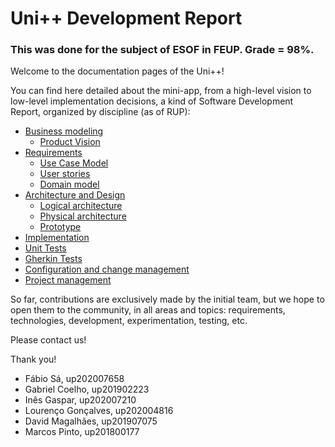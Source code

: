 # Uni++ Development Report

### This was done for the subject of ESOF in FEUP. Grade = 98%.

Welcome to the documentation pages of the Uni++!

You can find here detailed about the mini-app, from a high-level vision to low-level implementation decisions, a kind of Software Development Report, organized by discipline (as of RUP): 

* [Business modeling](https://github.com/marcwferreira/FEUP_ESOF/blob/master/docs/ProductVision.md) 
  * [Product Vision](https://github.com/marcwferreira/FEUP_ESOF/blob/master/docs/ProductVision.md)
* [Requirements](https://github.com/marcwferreira/FEUP_ESOF/blob/master/docs/Requirements.md)
  * [Use Case Model](https://github.com/marcwferreira/FEUP_ESOF/blob/master/docs/Requirements.md#use-case-model)
  * [User stories](https://github.com/marcwferreira/FEUP_ESOF/issues)
  * [Domain model](https://github.com/marcwferreira/FEUP_ESOF/blob/master/docs/Requirements.md#domain-model)
* [Architecture and Design](https://github.com/marcwferreira/FEUP_ESOF/blob/master/docs/ArchitectureAndDesign.md)
  * [Logical architecture](https://github.com/marcwferreira/FEUP_ESOF/blob/master/docs/ArchitectureAndDesign.md#logical-architecture)
  * [Physical architecture](https://github.com/marcwferreira/FEUP_ESOF/blob/master/docs/ArchitectureAndDesign.md#physical-architecture)
  * [Prototype](https://github.com/marcwferreira/FEUP_ESOF/blob/master/docs/ArchitectureAndDesign.md#vertical-prototype)
* [Implementation](https://github.com/marcwferreira/FEUP_ESOF/tree/master/src/lib)
* [Unit Tests](https://github.com/marcwferreira/FEUP_ESOF/tree/master/src/test/unit/view/Pages)
* [Gherkin Tests](https://github.com/marcwferreira/FEUP_ESOF/tree/master/src/test_driver)
* [Configuration and change management]()
* [Project management](https://github.com/marcwferreira/FEUP_ESOF/blob/master/docs/ProjectManagement.md#project-management)

So far, contributions are exclusively made by the initial team, but we hope to open them to the community, in all areas and topics: requirements, technologies, development, experimentation, testing, etc.

Please contact us! 

Thank you!

- Fábio Sá, up202007658
- Gabriel Coelho, up201902223
- Inês Gaspar, up202007210
- Lourenço Gonçalves, up202004816
- David Magalhães, up201907075
- Marcos Pinto, up201800177
